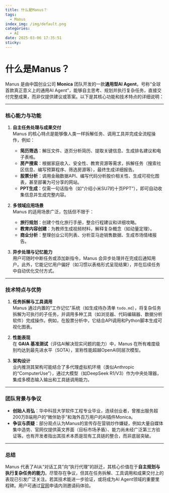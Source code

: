 ```yaml
---
title: 什么是Manus？
tags:
  - Manus
index_img: /img/default.png
categories:
  - AI
date: 2025-03-06 17:35:51
sticky:
---
```



# 什么是Manus？


Manus 是由中国创业公司 **Monica** 团队开发的一款**通用型AI Agent**，号称“全球首款真正意义上的通用AI Agent”，能够自主思考、规划并执行复杂任务，直接交付完整成果，而非仅提供建议或答案。以下是其核心功能和技术特点的详细说明：

---

### **核心能力与功能**
1. **自主任务处理与成果交付**  
   Manus 的核心特点是能够像人类一样拆解任务、调用工具并完成全流程操作，例如：
   - **简历筛选**：解压文件、逐页分析简历、提取关键信息、生成排名建议和电子表格。
   - **房产搜索**：根据家庭收入、安全性、教育资源等需求，拆解任务（搜索社区信息、编写预算程序、筛选房源等），最终生成详细报告。
   - **股票分析**：调用金融数据API、编写代码分析股价相关性、生成可视化图表，甚至部署为可分享的网站。
   - **PPT生成**：仅需一句话指令（如“介绍小米SU7的十页PPT”），即可自动收集信息并生成完整内容。

2. **多领域应用场景**  
   Manus 的适用场景广泛，包括但不限于：
   - **旅行规划**：创建个性化旅行手册，整合行程建议和详细攻略。
   - **教育内容创建**：为教师生成视频材料，解释复杂概念（如动量定理）。
   - **商业分析**：整理创业公司列表、分析亚马逊销售数据、生成市场情绪报告。

3. **异步处理与记忆能力**  
   用户可随时中断任务或添加新指令，Manus 会异步处理并在完成后通知用户。此外，它能记忆用户偏好（如习惯以表格形式呈现结果），并在后续任务中自动优化交付方式。

---

### **技术特点与优势**
1. **任务拆解与工具调用**  
   Manus 通过内置的“工作记忆”系统（如生成待办清单 `todo.md`），将复杂任务拆解为可执行的子任务，并调用多种工具（如浏览器、代码编辑器、数据分析软件）完成操作。例如，在股票分析中，它结合API调用和Python脚本生成可视化图表。

2. **性能表现**  
   在 **GAIA 基准测试**（评估AI解决现实问题的能力）中，Manus 在所有难度级别均达到最先进水平（SOTA），宣称性能超越OpenAI同层次模型。

3. **架构设计**  
   业内推测其架构可能结合了多代理虚拟机环境（类似Anthropic的“ComputerUse”），通过大模型（如DeepSeek R1/V3）作为中央处理器，集成多模态输入输出和工具链调用能力。

---

### **团队背景与争议**
- **创始人肖弘**：华中科技大学软件工程专业毕业，连续创业者，曾推出服务超200万B端用户的“微伴助手”和海外百万用户的AI插件Monica。
- **争议与质疑**：部分观点认为Manus的宣传存在营销炒作嫌疑，例如大量自媒体集中造势、官网仅提供英文界面（目标市场矛盾）、能力尚未经广泛第三方验证等。也有开发者指出其技术本质是现有工具链的整合，而非底层突破。

---

### **总结**
Manus 代表了AI从“对话工具”向“执行代理”的跃迁，其核心价值在于**自主规划与执行复杂任务的能力**。尽管存在争议，但其在任务拆解、工具调用和成果交付上的表现已引发广泛关注。若其技术能进一步验证，或将成为AI Agent领域的重要里程碑。用户可通过[官网](https://manus.im/invitation)申请内测邀请码体验。